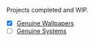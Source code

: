 Projects completed and WIP.
- [x] [Genuine Wallpapers](https://macwallpapers.ml)
- [ ] [Genuine Systems](https://macsystems.ml)
